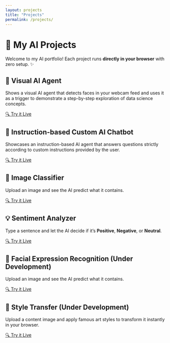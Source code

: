 ```yaml
---
layout: projects
title: "Projects"
permalink: /projects/
---
```


<div class="projects-container">

<h1> 🚀 My AI Projects </h1>
  <p>
    Welcome to my AI portfolio!  
    Each project runs <strong>directly in your browser</strong> with zero setup. ✨  
  </p>



<div class="project-card fade-in-up">
  <h2>📸 Visual AI Agent</h2>
  <p>
    Shows a visual AI agent that detects faces in your webcam feed and uses it as a trigger to demonstrate a step-by-step exploration of data science concepts. 
  </p>
  <a href="/home/projects/visual-agent-demo.html" class="btn">🔍 Try it Live</a>
</div>


<div class="project-card fade-in-up">
  <h2>📝 Instruction-based Custom AI Chatbot</h2>
  <p>
    Showcases an instruction-based AI agent that answers questions strictly according to custom instructions provided by the user. 
  </p>
  <a href="/home/projects/AI-chatbot.html" class="btn">🔍 Try it Live</a>
</div>


<!-- ## 🎨 Coming Soon -->
<div class="project-card fade-in-up">
  <h2>🎨 Image Classifier</h2>
  <p>
    Upload an image and see the AI predict what it contains.  
  </p>
  <a href="/home/projects/image-classifier.html" class="btn">🔍 Try it Live</a>
</div>


<!-- ## 💡 Sentiment Analyzer -->
<div class="project-card fade-in-up">
  <h2>💡 Sentiment Analyzer</h2>
  <p>
    Type a sentence and let the AI decide if it’s
    <strong>Positive</strong>, <strong>Negative</strong>, or <strong>Neutral</strong>.
  </p>
  <a href="/home/projects/sentiment.html" class="btn">🔍 Try it Live</a>
</div>



<div class="project-card fade-in-up">
  <h2>🎨 Facial Expression Recognition (Under Development)</h2>
  <p>
    Upload an image and see the AI predict what it contains.  
  </p>
  <a href="/home/projects/facial-expression.html" class="btn">🔍 Try it Live</a>
</div>



<div class="project-card fade-in-up">
  <h2>🎨 Style Transfer (Under Development)</h2>
  <p>
    Upload a content image and apply famous art styles to transform it instantly in your browser.  
  </p>
  <a href="/home/projects/style-transfer.html" class="btn">🔍 Try it Live</a>
</div>

</div>
